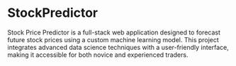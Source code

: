 # StockPredictor
Stock Price Predictor is a full-stack web application designed to forecast future stock prices using a custom machine learning model. This project integrates advanced data science techniques with a user-friendly interface, making it accessible for both novice and experienced traders.
